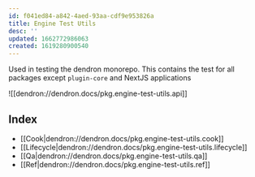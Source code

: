 ```yaml
---
id: f041ed84-a842-4aed-93aa-cdf9e953826a
title: Engine Test Utils
desc: ''
updated: 1662772986063
created: 1619280900540
---
```


Used in testing the dendron monorepo. This contains the test for all packages except `plugin-core` and NextJS applications

![[dendron://dendron.docs/pkg.engine-test-utils.api]]

## Index
- [[Cook|dendron://dendron.docs/pkg.engine-test-utils.cook]]
- [[Lifecycle|dendron://dendron.docs/pkg.engine-test-utils.lifecycle]]
- [[Qa|dendron://dendron.docs/pkg.engine-test-utils.qa]]
- [[Ref|dendron://dendron.docs/pkg.engine-test-utils.ref]]
